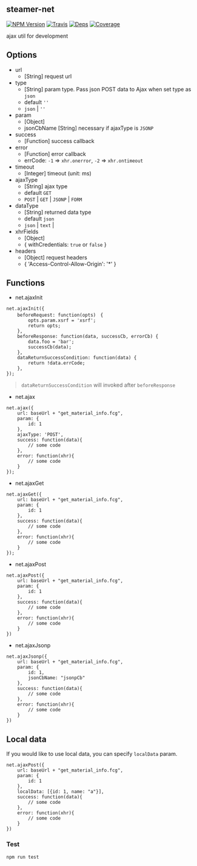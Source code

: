 ## steamer-net
[![NPM Version](https://img.shields.io/npm/v/steamer-net.svg?style=flat)](https://www.npmjs.com/package/steamer-net)
[![Travis](https://img.shields.io/travis/steamerjs/steamer-net.svg)](https://travis-ci.org/steamerjs/steamer-net)
[![Deps](https://david-dm.org/steamerjs/steamer-net.svg)](https://david-dm.org/steamerjs/steamer-net)
[![Coverage](https://img.shields.io/coveralls/steamerjs/steamer-net.svg)](https://coveralls.io/github/steamerjs/steamer-net)

ajax util for development

## Options
* url
	- [String] request url
* type
    - [String] param type. Pass json POST data to Ajax when set type as `json`
    - default `''`
    - `json` | `''` 
* param
	- [Object]
	- jsonCbName [String] necessary if ajaxType is `JSONP`
* success
	- [Function] success callback
* error
	- [Function] error callback
    - errCode: `-1` => `xhr.onerror`, `-2` => `xhr.ontimeout`
* timeout
    - [Integer] timeout (unit: ms)
* ajaxType
	- [String] ajax type
    - default `GET`
	- `POST` | `GET` | `JSONP` | `FORM`
* dataType
    - [String] returned data type
    - default `json`
    - `json` | `text` |
* xhrFields
    - [Object]
    - {
        withCredentials: `true` or `false`
    }
* headers
    - [Object] request headers
    - {
        'Access-Control-Allow-Origin': '*'
    }


## Functions
* net.ajaxInit
```
net.ajaxInit({
    beforeRequest: function(opts)　{
        opts.param.xsrf = 'xsrf';
        return opts;
    },
    beforeResponse: function(data, successCb, errorCb) {
        data.foo = 'bar';
        successCb(data);
    },
    dataReturnSuccessCondition: function(data) {
        return !data.errCode;
    },
});
```
> `dataReturnSuccessCondition` will invoked after `beforeResponse`

* net.ajax
```
net.ajax({
    url: baseUrl + "get_material_info.fcg",
    param: {
    	id: 1
    },
    ajaxType: 'POST',
    success: function(data){
       	// some code
    },
    error: function(xhr){
    	// some code
    }
});
```

* net.ajaxGet
```
net.ajaxGet({
    url: baseUrl + "get_material_info.fcg",
    param: {
    	id: 1
    },
    success: function(data){
       	// some code
    },
    error: function(xhr){
    	// some code
    }
});
```

* net.ajaxPost
```
net.ajaxPost({
    url: baseUrl + "get_material_info.fcg",
    param: {
    	id: 1
    },
    success: function(data){
       	// some code
    },
    error: function(xhr){
    	// some code
    }
})
```
* net.ajaxJsonp
```
net.ajaxJsonp({
    url: baseUrl + "get_material_info.fcg",
    param: {
    	id: 1,
    	jsonCbName: "jsonpCb"
    },
    success: function(data){
       	// some code
    },
    error: function(xhr){
    	// some code
    }
})
```

## Local data
If you would like to use local data, you can specify `localData` param.

```
net.ajaxPost({
    url: baseUrl + "get_material_info.fcg",
    param: {
        id: 1
    },
    localData: [{id: 1, name: "a"}],
    success: function(data){
        // some code
    },
    error: function(xhr){
        // some code
    }
})
```

### Test
```
npm run test
````
